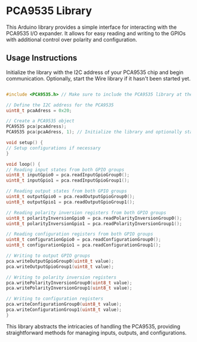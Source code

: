  # PCA9535 Library

This Arduino library provides a simple interface for interacting with the PCA9535 I/O expander. It allows for easy reading and writing to the GPIOs with additional control over polarity and configuration.
 ## Usage Instructions

Initialize the library with the I2C address of your PCA9535 chip and begin communication. Optionally, start the Wire library if it hasn't been started yet.
 ```cpp 

#include <PCA9535.h> // Make sure to include the PCA9535 library at the top of your sketch

// Define the I2C address for the PCA9535
uint8_t pcaAdress = 0x20;

// Create a PCA9535 object
PCA9535 pca(pcaAdress);
PCA9535 pca(pcaAdress, 1); // Initialize the library and optionally start the Wire library

void setup() {
// Setup configurations if necessary
}

void loop() {
// Reading input states from both GPIO groups
uint8_t inputGpio0 = pca.readInputGpioGroup0();
uint8_t inputGpio1 = pca.readInputGpioGroup1();

// Reading output states from both GPIO groups
uint8_t outputGpio0 = pca.readOutputGpioGroup0();
uint8_t outputGpio1 = pca.readOutputGpioGroup1();

// Reading polarity inversion registers from both GPIO groups
uint8_t polarityInversionGpio0 = pca.readPolarityInversionGroup0();
uint8_t polarityInversionGpio1 = pca.readPolarityInversionGroup1();

// Reading configuration registers from both GPIO groups
uint8_t configurationGpio0 = pca.readConfigurationGroup0();
uint8_t configurationGpio1 = pca.readConfigurationGroup1();

// Writing to output GPIO groups
pca.writeOutputGpioGroup0(uint8_t value);
pca.writeOutputGpioGroup1(uint8_t value);

// Writing to polarity inversion registers
pca.writePolarityInversionGroup0(uint8_t value);
pca.writePolarityInversionGroup1(uint8_t value);

// Writing to configuration registers
pca.writeConfigurationGroup0(uint8_t value);
pca.writeConfigurationGroup1(uint8_t value);
}
 ``` 

This library abstracts the intricacies of handling the PCA9535, providing straightforward methods for managing inputs, outputs, and configurations.

